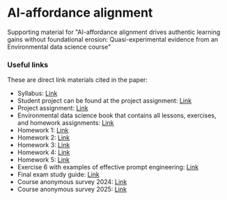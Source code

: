 # AI-affordance alignment 

Supporting material for "AI-affordance alignment drives authentic learning gains without foundational erosion: Quasi-experimental evidence from an Environmental data science course"

### Useful links
These are direct link materials cited in the paper:
- Syllabus: [Link](https://aselshall.github.io/eds/)
- Student project can be found at the project assignment: [Link](https://aselshall.github.io/eds/HW/project#5-student-projects)
- Project assignment: [Link](https://aselshall.github.io/eds/HW/project)
- Environmental data science book that contains all lessons, exercises, and homework assignments: [Link](https://aselshall.github.io/eds/)
- Homework 1: [Link](https://aselshall.github.io/eds/HW/HW1)
- Homework 2: [Link](https://aselshall.github.io/edsbook/Chapters/3.%20Python%20Programming/HW2.html)
- Homework 3: [Link](https://aselshall.github.io/eds/HW/HW3)
- Homework 4: [Link](https://aselshall.github.io/edsbook/Chapters/8.%20Matplotlib%20for%20Visualization/HW4.html)
- Homework 5: [Link](https://aselshall.github.io/edsbook/Chapters/9.%20Xarray%20and%20CartoPy%20for%20Labeled%20and%20Gridded%20N-dimensional%20Arrays/HW5.html)
- Exercise 6 with examples of effective prompt engineering: [Link](https://aselshall.github.io/edsbook/Chapters/6.%20Data%20Science%20Workflow/Exercise6_solution.html)
- Final exam study guide: [Link](https://aselshall.github.io/eds/exam/study_guide)
- Course anonymous survey 2024: [Link](https://forms.gle/eXjFo9Lf4GkKDDFe6)
- Course anonymous survey 2025: [Link](https://forms.gle/8VhnAggjqDXWpmxB9)
